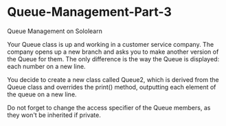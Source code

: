 # Queue-Management-Part-3
Queue Management on Sololearn

Your Queue class is up and working in a customer service company. The company opens up a new branch and asks you to make another version of the Queue for them. The only difference is the way the Queue is displayed: each number on a new line.

You decide to create a new class called Queue2, which is derived from the Queue class and overrides the print() method, outputting each element of the queue on a new line.

Do not forget to change the access specifier of the Queue members, as they won't be inherited if private.

